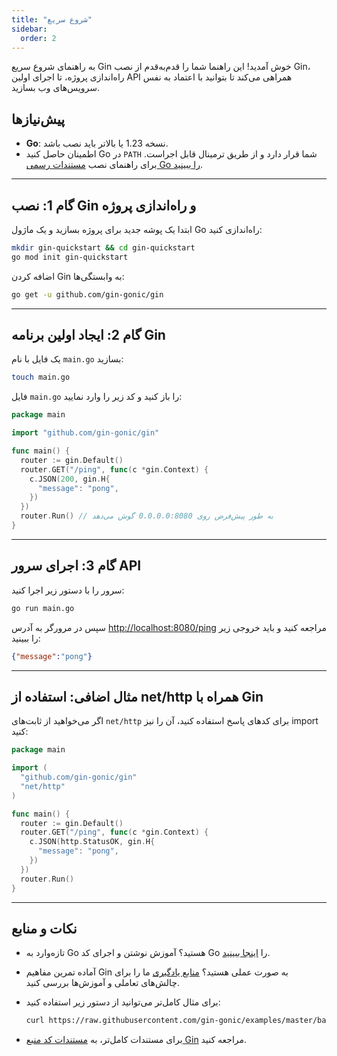 ```yaml
---
title: "شروع سریع"
sidebar:
  order: 2
---
```


به راهنمای شروع سریع Gin خوش آمدید! این راهنما شما را قدم‌به‌قدم از نصب Gin، راه‌اندازی پروژه، تا اجرای اولین API همراهی می‌کند تا بتوانید با اعتماد به نفس سرویس‌های وب بسازید.

## پیش‌نیازها

- **Go**: نسخه 1.23 یا بالاتر باید نصب باشد.
- اطمینان حاصل کنید Go در `PATH` شما قرار دارد و از طریق ترمینال قابل اجراست. برای راهنمای نصب [مستندات رسمی Go را ببینید](https://golang.org/doc/install).

---

## گام 1: نصب Gin و راه‌اندازی پروژه

ابتدا یک پوشه جدید برای پروژه بسازید و یک ماژول Go راه‌اندازی کنید:

```sh
mkdir gin-quickstart && cd gin-quickstart
go mod init gin-quickstart
```

اضافه کردن Gin به وابستگی‌ها:

```sh
go get -u github.com/gin-gonic/gin
```

---

## گام 2: ایجاد اولین برنامه Gin

یک فایل با نام `main.go` بسازید:

```sh
touch main.go
```

فایل `main.go` را باز کنید و کد زیر را وارد نمایید:

```go
package main

import "github.com/gin-gonic/gin"

func main() {
  router := gin.Default()
  router.GET("/ping", func(c *gin.Context) {
    c.JSON(200, gin.H{
      "message": "pong",
    })
  })
  router.Run() // به طور پیش‌فرض روی 0.0.0.0:8080 گوش می‌دهد
}
```

---

## گام 3: اجرای سرور API

سرور را با دستور زیر اجرا کنید:

```sh
go run main.go
```

سپس در مرورگر به آدرس [http://localhost:8080/ping](http://localhost:8080/ping) مراجعه کنید و باید خروجی زیر را ببینید:

```json
{"message":"pong"}
```

---

## مثال اضافی: استفاده از net/http همراه با Gin

اگر می‌خواهید از ثابت‌های `net/http` برای کدهای پاسخ استفاده کنید، آن را نیز import کنید:

```go
package main

import (
  "github.com/gin-gonic/gin"
  "net/http"
)

func main() {
  router := gin.Default()
  router.GET("/ping", func(c *gin.Context) {
    c.JSON(http.StatusOK, gin.H{
      "message": "pong",
    })
  })
  router.Run()
}
```

---

## نکات و منابع

- تازه‌وارد به Go هستید؟ آموزش نوشتن و اجرای کد Go را [اینجا ببینید](https://golang.org/doc/code.html).
- آماده تمرین مفاهیم Gin به صورت عملی هستید؟ [منابع یادگیری](../learning-resources) ما را برای چالش‌های تعاملی و آموزش‌ها بررسی کنید.
- برای مثال کامل‌تر می‌توانید از دستور زیر استفاده کنید:

  ```sh
  curl https://raw.githubusercontent.com/gin-gonic/examples/master/basic/main.go > main.go
  ```

- برای مستندات کامل‌تر، به [مستندات کد منبع Gin](https://github.com/gin-gonic/gin/blob/master/docs/doc.md) مراجعه کنید.
